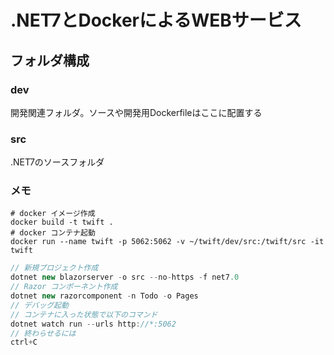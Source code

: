# .NET7とDockerによるWEBサービス

## フォルダ構成

### dev

開発関連フォルダ。ソースや開発用Dockerfileはここに配置する

### src

.NET7のソースフォルダ

### メモ

``` docker
# docker イメージ作成
docker build -t twift .
# docker コンテナ起動
docker run --name twift -p 5062:5062 -v ~/twift/dev/src:/twift/src -it twift
```

``` csharp
// 新規プロジェクト作成
dotnet new blazorserver -o src --no-https -f net7.0
// Razor コンポーネント作成
dotnet new razorcomponent -n Todo -o Pages
// デバッグ起動
// コンテナに入った状態で以下のコマンド
dotnet watch run --urls http://*:5062
// 終わらせるには
ctrl+C
```